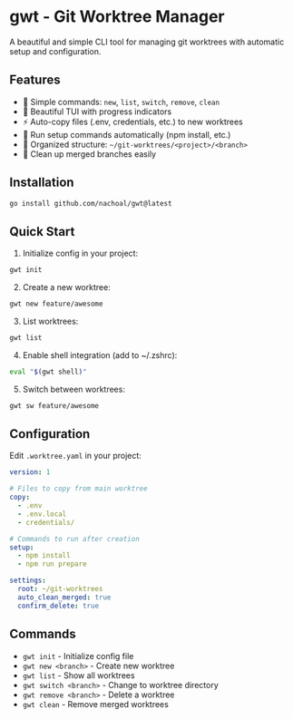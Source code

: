 # gwt - Git Worktree Manager

A beautiful and simple CLI tool for managing git worktrees with automatic setup and configuration.

## Features

- 🎯 Simple commands: `new`, `list`, `switch`, `remove`, `clean`
- 🎨 Beautiful TUI with progress indicators
- ⚡ Auto-copy files (.env, credentials, etc.) to new worktrees
- 🔧 Run setup commands automatically (npm install, etc.)
- 📁 Organized structure: `~/git-worktrees/<project>/<branch>`
- 🧹 Clean up merged branches easily

## Installation

```bash
go install github.com/nachoal/gwt@latest
```

## Quick Start

1. Initialize config in your project:
```bash
gwt init
```

2. Create a new worktree:
```bash
gwt new feature/awesome
```

3. List worktrees:
```bash
gwt list
```

4. Enable shell integration (add to ~/.zshrc):
```bash
eval "$(gwt shell)"
```

5. Switch between worktrees:
```bash
gwt sw feature/awesome
```

## Configuration

Edit `.worktree.yaml` in your project:

```yaml
version: 1

# Files to copy from main worktree
copy:
  - .env
  - .env.local
  - credentials/

# Commands to run after creation
setup:
  - npm install
  - npm run prepare

settings:
  root: ~/git-worktrees
  auto_clean_merged: true
  confirm_delete: true
```

## Commands

- `gwt init` - Initialize config file
- `gwt new <branch>` - Create new worktree
- `gwt list` - Show all worktrees
- `gwt switch <branch>` - Change to worktree directory
- `gwt remove <branch>` - Delete a worktree
- `gwt clean` - Remove merged worktrees